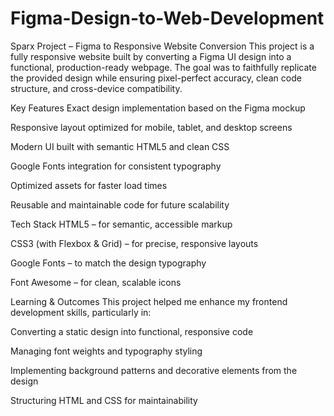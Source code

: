 # Figma-Design-to-Web-Development
Sparx Project – Figma to Responsive Website Conversion
This project is a fully responsive website built by converting a Figma UI design into a functional, production-ready webpage.
The goal was to faithfully replicate the provided design while ensuring pixel-perfect accuracy, clean code structure, and cross-device compatibility.

Key Features
Exact design implementation based on the Figma mockup

Responsive layout optimized for mobile, tablet, and desktop screens

Modern UI built with semantic HTML5 and clean CSS

Google Fonts integration for consistent typography

Optimized assets for faster load times

Reusable and maintainable code for future scalability

Tech Stack
HTML5 – for semantic, accessible markup

CSS3 (with Flexbox & Grid) – for precise, responsive layouts

Google Fonts – to match the design typography

Font Awesome – for clean, scalable icons

Learning & Outcomes
This project helped me enhance my frontend development skills, particularly in:

Converting a static design into functional, responsive code

Managing font weights and typography styling

Implementing background patterns and decorative elements from the design

Structuring HTML and CSS for maintainability
